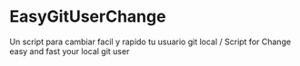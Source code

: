 # EasyGitUserChange
Un script para cambiar facil y rapido tu usuario git local / Script for Change easy and fast your local git user
